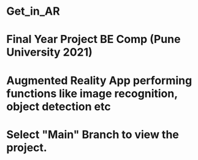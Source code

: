 # Get_in_AR
# Final Year Project BE Comp (Pune University 2021)
# Augmented Reality App performing functions like image recognition, object detection etc 
# Select "Main" Branch to view the project.
